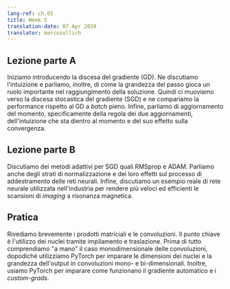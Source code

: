 ```yaml
---
lang-ref: ch.05
title: Week 5
translation-date: 07 Apr 2020
translator: marcozullich
---
```


## Lezione parte A

Iniziamo introducendo la discesa del gradiente (GD). Ne discutiamo l'intuizione e parliamo, inoltre, di come la grandezza del passo gioca un ruolo importante nel raggiungimento della soluzione. Quindi ci muoviamo verso la discesa stocastica del gradiente (SGD) e ne compariamo la performance rispetto al GD a *batch* pieno. Infine, parliamo di aggiornamento del momento, specificamente della regola dei due aggiornamenti, dell'intuizione che sta dientro al momento e del suo effetto sulla convergenza.


## Lezione parte B

Discutiamo dei metodi adattivi per SGD quali RMSprop e ADAM. Parliamo anche degli strati di normalizzazione e dei loro effetti sul processo di addestramento delle reti neurali. Infine, discutiamo un esempio reale di rete neurale utilizzata nell'industria per rendere più veloci ed efficienti le scansioni di *imaging* a risonanza magnetica.


## Pratica

Rivediamo brevemente i prodotti matriciali e le convoluzioni. Il punto chiave è l'utilizzo dei nuclei tramite impilamento e traslazione. Prima di tutto comprendiamo "a mano" il caso monodimensionale delle convoluzioni, dopodiché utilizziamo PyTorch per imparare le dimensioni dei nuclei e la grandezza dell'output in convoluzioni mono- e bi-dimensionali. Inoltre, usiamo PyTorch per imparare come funzionano il gradiente automatico e i *custom-grads*.